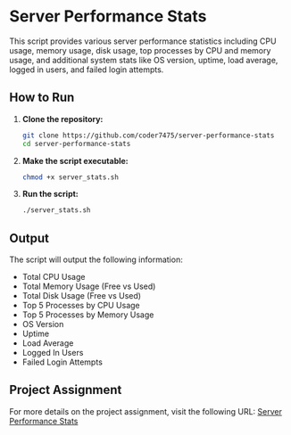 # Server Performance Stats

This script provides various server performance statistics including CPU usage, memory usage, disk usage, top processes by CPU and memory usage, and additional system stats like OS version, uptime, load average, logged in users, and failed login attempts.

## How to Run

1. **Clone the repository:**

   ```bash
   git clone https://github.com/coder7475/server-performance-stats
   cd server-performance-stats
   ```

2. **Make the script executable:**

   ```bash
   chmod +x server_stats.sh
   ```

3. **Run the script:**
   ```bash
   ./server_stats.sh
   ```

## Output

The script will output the following information:

- Total CPU Usage
- Total Memory Usage (Free vs Used)
- Total Disk Usage (Free vs Used)
- Top 5 Processes by CPU Usage
- Top 5 Processes by Memory Usage
- OS Version
- Uptime
- Load Average
- Logged In Users
- Failed Login Attempts

## Project Assignment

For more details on the project assignment, visit the following URL: [Server Performance Stats](https://roadmap.sh/projects/server-stats)
